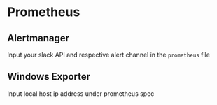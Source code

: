 # Prometheus 

## Alertmanager
Input your slack API and respective alert channel in the `prometheus` file

## Windows Exporter
Input local host ip address under prometheus spec
